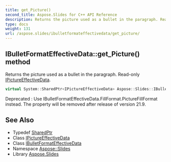 ```yaml
---
title: get_Picture()
second_title: Aspose.Slides for C++ API Reference
description: Returns the picture used as a bullet in the paragraph. Read-only IPictureEffectiveData.
type: docs
weight: 131
url: /aspose.slides/ibulletformateffectivedata/get_picture/
---
```

## IBulletFormatEffectiveData::get_Picture() method


Returns the picture used as a bullet in the paragraph. Read-only [IPictureEffectiveData](../../ipictureeffectivedata/).

```cpp
virtual System::SharedPtr<IPictureEffectiveData> Aspose::Slides::IBulletFormatEffectiveData::get_Picture()=0
```


Deprecated
:   Use IBulletFormatEffectiveData.FillFormat.PictureFillFormat instead. The property will be removed after release of version 21.9.

## See Also

* Typedef [SharedPtr](../../../system/sharedptr/)
* Class [IPictureEffectiveData](../../ipictureeffectivedata/)
* Class [IBulletFormatEffectiveData](../)
* Namespace [Aspose::Slides](../../)
* Library [Aspose.Slides](../../../)